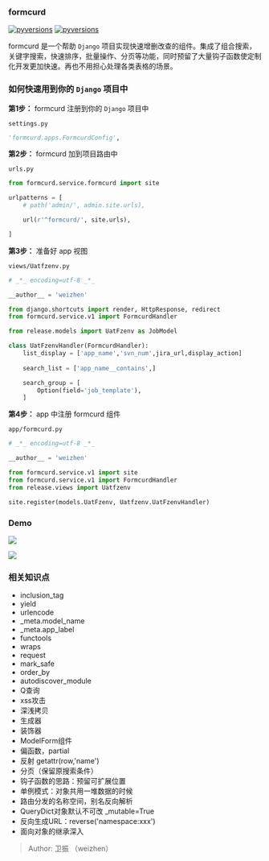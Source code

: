### formcurd

[![pyversions](https://img.shields.io/badge/python-3.5,3.6,3.7-blue.svg)]()
    [![pyversions](https://img.shields.io/badge/Django-2.0,2.1-green.svg)]()

formcurd 是一个帮助 `Django` 项目实现快速增删改查的组件。集成了组合搜索，关键字搜索，快速排序，批量操作、分页等功能，同时预留了大量钩子函数使定制化开发更加快速。再也不用担心处理各类表格的场景。

### 如何快速用到你的 `Django` 项目中

**第1步：** formcurd 注册到你的 `Django` 项目中

`settings.py`

```python
'formcurd.apps.FormcurdConfig',
```

**第2步：** formcurd 加到项目路由中

`urls.py`

```python
from formcurd.service.formcurd import site

urlpatterns = [
    # path('admin/', admin.site.urls),

    url(r'^formcurd/', site.urls),

]

```

**第3步：** 准备好 app 视图

`views/Uatfzenv.py`

```python
# _*_ encoding=utf-8 _*_

__author__ = 'weizhen'

from django.shortcuts import render, HttpResponse, redirect
from formcurd.service.v1 import FormcurdHandler

from release.models import UatFzenv as JobModel

class UatFzenvHandler(FormcurdHandler):
    list_display = ['app_name','svn_num',jira_url,display_action]
    
    search_list = ['app_name__contains',]

    search_group = [
        Option(field='job_template'),
    ]

```


**第4步：** app 中注册 formcurd 组件

`app/formcurd.py`

```python
# _*_ encoding=utf-8 _*_

__author__ = 'weizhen'

from formcurd.service.v1 import site
from formcurd.service.v1 import FormcurdHandler
from release.views import Uatfzenv

site.register(models.UatFzenv, Uatfzenv.UatFzenvHandler)
```

### Demo

![](http://192.168.24.68/static/imgs/formcurd-host.png)

![](http://192.168.24.68/static/imgs/formcurd-list.png)

### 相关知识点
- inclusion_tag
- yield
- urlencode
- _meta.model_name
- _meta.app_label
- functools
- wraps
- request
- mark_safe
- order_by
- autodiscover_module
- Q查询
- xss攻击
- 深浅拷贝 
- 生成器 
- 装饰器
- ModelForm组件
- 偏函数，partial
- 反射 getattr(row,'name')
- 分页（保留原搜索条件） 
- 钩子函数的思路：预留可扩展位置
- 单例模式：对象共用一堆数据的时候
- 路由分发的名称空间，别名反向解析
- QueryDict对象默认不可改 _mutable=True 
- 反向生成URL：reverse('namespace:xxx')
- 面向对象的继承深入


>Author: 卫振 （weizhen）  
